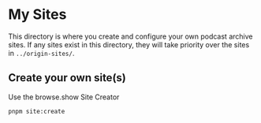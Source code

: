 # My Sites

This directory is where you create and configure your own podcast archive sites. If any sites exist in this directory, they will take priority over the sites in `../origin-sites/`.

## Create your own site(s)

Use the browse.show Site Creator

```bash
pnpm site:create
```
